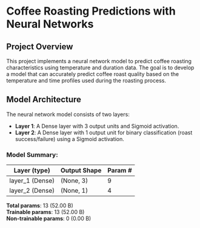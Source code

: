 # Coffee Roasting Predictions with Neural Networks

## Project Overview
This project implements a neural network model to predict coffee roasting characteristics using temperature and duration data. The goal is to develop a model that can accurately predict coffee roast quality based on the temperature and time profiles used during the roasting process.

## Model Architecture
The neural network model consists of two layers:
- **Layer 1**: A Dense layer with 3 output units and Sigmoid activation.
- **Layer 2**: A Dense layer with 1 output unit for binary classification (roast success/failure) using a Sigmoid activation.

### Model Summary:

| Layer (type)    | Output Shape | Param # |
|-----------------|--------------|---------|
| layer_1 (Dense) | (None, 3)    | 9       |
| layer_2 (Dense) | (None, 1)    | 4       |

**Total params**: 13 (52.00 B)  
**Trainable params**: 13 (52.00 B)  
**Non-trainable params**: 0 (0.00 B)
